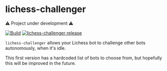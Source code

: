 # lichess-challenger

⚠️ Project under development ⚠️

[![Build](buildlogo)][buildlink]
[![lichess-challenger release][releaselogo]][releaselink]

`lichess-challenger` allows your Lichess bot to challenge other bots autonomously, when it's idle.

This first version has a hardcoded list of bots to choose from, but hopefully this will be improved in the future.

[buildlogo]: https://github.com/lynx-chess/lichess-challenger/actions/workflows/ci.yml/badge.svg
[buildlink]: https://github.com/lynx-chess/lichess-challenger/actions/workflows/ci.yml
[releaselogo]: https://img.shields.io/github/v/release/lynx-chess/lichess-challenger
[releaselink]: https://github.com/lynx-chess/lichess-challenger/releases/latest

